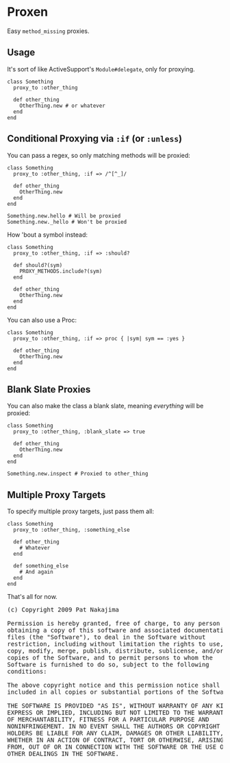 # Proxen

Easy `method_missing` proxies.

## Usage

It's sort of like ActiveSupport's `Module#delegate`, only for proxying.

    class Something
      proxy_to :other_thing

      def other_thing
        OtherThing.new # or whatever
      end
    end

## Conditional Proxying via `:if` (or `:unless`)

You can pass a regex, so only matching methods will be proxied:

    class Something
      proxy_to :other_thing, :if => /^[^_]/

      def other_thing
        OtherThing.new
      end
    end

    Something.new.hello # Will be proxied
    Something.new._hello # Won't be proxied

How 'bout a symbol instead:

    class Something
      proxy_to :other_thing, :if => :should?

      def should?(sym)
        PROXY_METHODS.include?(sym)
      end

      def other_thing
        OtherThing.new
      end
    end

You can also use a Proc:

    class Something
      proxy_to :other_thing, :if => proc { |sym| sym == :yes }

      def other_thing
        OtherThing.new
      end
    end

## Blank Slate Proxies

You can also make the class a blank slate, meaning *everything* will be proxied:

    class Something
      proxy_to :other_thing, :blank_slate => true

      def other_thing
        OtherThing.new
      end
    end

    Something.new.inspect # Proxied to other_thing

## Multiple Proxy Targets

To specify multiple proxy targets, just pass them all:

    class Something
      proxy_to :other_thing, :something_else

      def other_thing
        # Whatever
      end

      def something_else
        # And again
      end
    end

That's all for now.

<pre>
(c) Copyright 2009 Pat Nakajima

Permission is hereby granted, free of charge, to any person
obtaining a copy of this software and associated documentation
files (the "Software"), to deal in the Software without
restriction, including without limitation the rights to use,
copy, modify, merge, publish, distribute, sublicense, and/or sell
copies of the Software, and to permit persons to whom the
Software is furnished to do so, subject to the following
conditions:

The above copyright notice and this permission notice shall be
included in all copies or substantial portions of the Software.

THE SOFTWARE IS PROVIDED "AS IS", WITHOUT WARRANTY OF ANY KIND,
EXPRESS OR IMPLIED, INCLUDING BUT NOT LIMITED TO THE WARRANTIES
OF MERCHANTABILITY, FITNESS FOR A PARTICULAR PURPOSE AND
NONINFRINGEMENT. IN NO EVENT SHALL THE AUTHORS OR COPYRIGHT
HOLDERS BE LIABLE FOR ANY CLAIM, DAMAGES OR OTHER LIABILITY,
WHETHER IN AN ACTION OF CONTRACT, TORT OR OTHERWISE, ARISING
FROM, OUT OF OR IN CONNECTION WITH THE SOFTWARE OR THE USE OR
OTHER DEALINGS IN THE SOFTWARE.
</pre>
